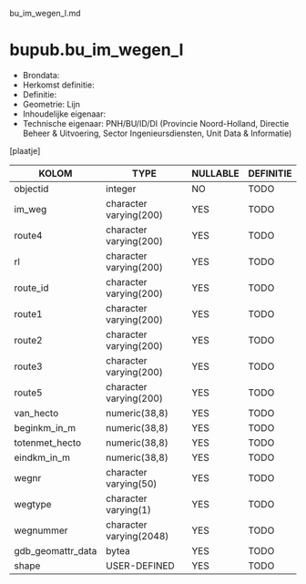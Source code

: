 bu_im_wegen_l.md

# bupub.bu_im_wegen_l


* Brondata: 
* Herkomst definitie: 
* Definitie: 
* Geometrie: Lijn
* Inhoudelijke eigenaar: 
* Technische eigenaar: PNH/BU/ID/DI (Provincie Noord-Holland, Directie Beheer & Uitvoering, Sector Ingenieursdiensten, Unit Data & Informatie)

[plaatje]


|KOLOM                            |TYPE                       |NULLABLE|DEFINITIE|
|------                           |----                       |-----   |-----    |
|objectid                         |integer                    |NO      |TODO|
|im_weg                           |character varying(200)     |YES     |TODO|
|route4                           |character varying(200)     |YES     |TODO|
|rl                               |character varying(200)     |YES     |TODO|
|route_id                         |character varying(200)     |YES     |TODO|
|route1                           |character varying(200)     |YES     |TODO|
|route2                           |character varying(200)     |YES     |TODO|
|route3                           |character varying(200)     |YES     |TODO|
|route5                           |character varying(200)     |YES     |TODO|
|van_hecto                        |numeric(38,8)              |YES     |TODO|
|beginkm_in_m                     |numeric(38,8)              |YES     |TODO|
|totenmet_hecto                   |numeric(38,8)              |YES     |TODO|
|eindkm_in_m                      |numeric(38,8)              |YES     |TODO|
|wegnr                            |character varying(50)      |YES     |TODO|
|wegtype                          |character varying(1)       |YES     |TODO|
|wegnummer                        |character varying(2048)    |YES     |TODO|
|gdb_geomattr_data                |bytea                      |YES     |TODO|
|shape                            |USER-DEFINED               |YES     |TODO|
